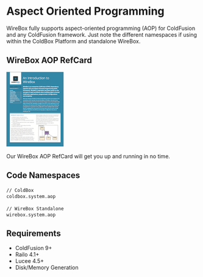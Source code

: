 # Aspect Oriented Programming
WireBox fully supports aspect-oriented programming (AOP) for ColdFusion and any ColdFusion framework. Just note the different namespaces if using within the ColdBox Platform and standalone WireBox.

## WireBox AOP RefCard

<a href="https://github.com/ColdBox/cbox-refcards/raw/master/WireBox/WireBox-AOP-Refcard.pdf"><img src="../images/overview_WireBoxRefCard.png"></a>

Our WireBox AOP RefCard will get you up and running in no time.

## Code Namespaces

```
// ColdBox
coldbox.system.aop

// WireBox Standalone
wirebox.system.aop
```

## Requirements

* ColdFusion 9+
* Railo 4.1+
* Lucee 4.5+
* Disk/Memory Generation
